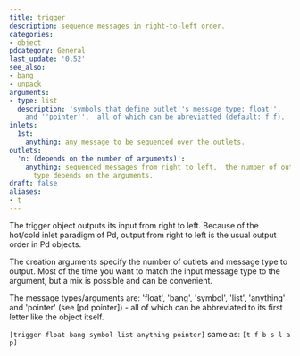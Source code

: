 ```yaml
---
title: trigger
description: sequence messages in right-to-left order.
categories:
- object
pdcategory: General
last_update: '0.52'
see_also:
- bang
- unpack
arguments:
- type: list
  description: 'symbols that define outlet''s message type: float'',  ''bang'',  ''symbol'',  ''list'',  ''anything''
    and ''pointer'',  all of which can be abreviatted (default: f f).'
inlets:
  1st:
    anything: any message to be sequenced over the outlets.
outlets:
  'n: (depends on the number of arguments)':
    anything: sequenced messages from right to left,  the number of outlets and message
      type depends on the arguments.
draft: false
aliases:
- t
---
```

The trigger object outputs its input from right to left. Because of the hot/cold inlet paradigm of Pd, output from right to left is the usual output order in Pd objects.

The creation arguments specify the number of outlets and message type to output. Most of the time you want to match the input message type to the argument, but a mix is possible and can be convenient.

The message types/arguments are: 'float', 'bang', 'symbol', 'list', 'anything' and 'pointer' (see [pd pointer]) - all of which can be abbreviated to its first letter like the object itself.

`[trigger float bang symbol list anything pointer]` same as: `[t f b s l a p]`
